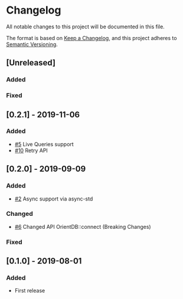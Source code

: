 # Changelog
All notable changes to this project will be documented in this file.

The format is based on [Keep a Changelog](https://keepachangelog.com/en/1.0.0/),
and this project adheres to [Semantic Versioning](https://semver.org/spec/v2.0.0.html).

## [Unreleased]

### Added

### Fixed

## [0.2.1] - 2019-11-06

### Added

- [#5](https://github.com/wolf4ood/orientdb-rs/issues/5) Live Queries support
- [#10](https://github.com/wolf4ood/orientdb-rs/issues/10) Retry API

## [0.2.0] - 2019-09-09

### Added

- [#2](https://github.com/wolf4ood/orientdb-rs/issues/2) Async support via async-std


### Changed

- [#6](https://github.com/wolf4ood/orientdb-rs/issues/6) Changed API OrientDB::connect (Breaking Changes)


### Fixed


## [0.1.0] - 2019-08-01

### Added
- First release
